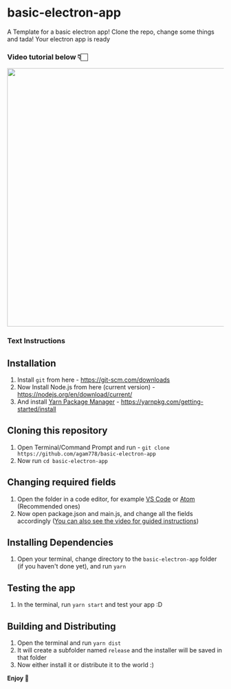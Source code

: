 # basic-electron-app
A Template for a basic electron app! Clone the repo, change some things and tada! Your electron app is ready

### Video tutorial below 👇🏻

<a href="https://www.youtube.com/watch?v=jkKPB2hsdqw"><img src=https://i.imgur.com/cu5veJ0.png width="600" height="auto"></a>

### Text Instructions
## Installation
1. Install `git` from here - https://git-scm.com/downloads
2. Now Install Node.js from here (current version) - https://nodejs.org/en/download/current/
3. And install [Yarn Package Manager](https://yarnpkg.com) - https://yarnpkg.com/getting-started/install

## Cloning this repository
1. Open Terminal/Command Prompt and run - `git clone https://github.com/agam778/basic-electron-app`
2. Now run `cd basic-electron-app`

## Changing required fields
1. Open the folder in a code editor, for example [VS Code](https://code.visualstudio.com/) or [Atom](https://atom.io/) (Recommended ones)
2. Now open package.json and main.js, and change all the fields accordingly ([You can also see the video for guided instructions](https://www.youtube.com/watch?v=jkKPB2hsdqw))

## Installing Dependencies
1. Open your terminal, change directory to the `basic-electron-app` folder  (if you haven't done yet), and run `yarn`

## Testing the app
1. In the terminal, run `yarn start` and test your app :D

## Building and Distributing
1. Open the terminal and run `yarn dist`
2. It will create a subfolder named `release` and the installer will be saved in that folder
3. Now either install it or distribute it to the world :)

**Enjoy 🥳**
